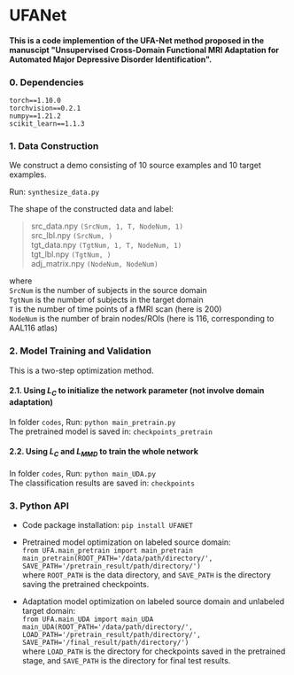 # UFANet

#### This is a code implemention of the UFA-Net method proposed in the manuscipt "Unsupervised Cross-Domain Functional MRI Adaptation for Automated Major Depressive Disorder Identification".

### 0. Dependencies
`torch==1.10.0`<br>
`torchvision==0.2.1`<br>
`numpy==1.21.2`<br>
`scikit_learn==1.1.3`<br>

### 1. Data Construction
We construct a demo consisting of 10 source examples and 10 target examples.

Run: `synthesize_data.py`<br>

The shape of the constructed data and label:<br>
> src_data.npy `(SrcNum, 1, T, NodeNum, 1)`<br>
> src_lbl.npy `(SrcNum, )`<br>
> tgt_data.npy `(TgtNum, 1, T, NodeNum, 1)`<br>
> tgt_lbl.npy `(TgtNum, )`<br>
> adj_matrix.npy `(NodeNum, NodeNum)`<br>

where<br>
`SrcNum` is the number of subjects in the source domain<br>
`TgtNum` is the number of subjects in the target domain<br>
`T` is the number of time points of a fMRI scan (here is 200)<br>
`NodeNum` is the number of brain nodes/ROIs (here is 116, corresponding to AAL116 atlas)<br>

### 2. Model Training and Validation
This is a two-step optimization method.

#### 2.1. Using $L_{C}$ to initialize the network parameter (not involve domain adaptation)<br>
In folder `codes`, Run: `python main_pretrain.py`<br>
The pretrained model is saved in: `checkpoints_pretrain`

#### 2.2. Using $L_{C}$ and $L_{MMD}$ to train the whole network<br>
In folder `codes`, Run: `python main_UDA.py`<br>
The classification results are saved in: `checkpoints`

### 3. Python API
* Code package installation: `pip install UFANET`<br>

* Pretrained model optimization on labeled source domain:<br>
`from UFA.main_pretrain import main_pretrain`<br>
`main_pretrain(ROOT_PATH='/data/path/directory/', SAVE_PATH='/pretrain_result/path/directory/')`<br>
where `ROOT_PATH` is the data directory, and `SAVE_PATH` is the directory saving the pretrained checkpoints.

* Adaptation model optimization on labeled source domain and unlabeled target domain:<br>
`from UFA.main_UDA import main_UDA`<br>
`main_UDA(ROOT_PATH='/data/path/directory/', LOAD_PATH='/pretrain_result/path/directory/', SAVE_PATH='/final_result/path/directory/')`<br>
where `LOAD_PATH` is the directory for checkpoints saved in the pretrained stage, and `SAVE_PATH` is the directory for final test results.

